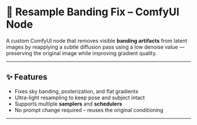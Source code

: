 # 🧽 Resample Banding Fix – ComfyUI Node

A custom ComfyUI node that removes visible **banding artifacts** from latent images by reapplying a subtle diffusion pass using a low denoise value — preserving the original image while improving gradient quality.

---

## ✨ Features

- Fixes sky banding, posterization, and flat gradients
- Ultra-light resampling to keep pose and subject intact
- Supports multiple **samplers** and **schedulers**
- No prompt change required – reuses the original conditioning

---
